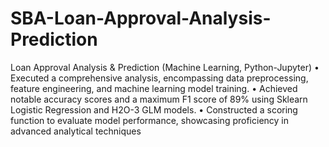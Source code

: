 # SBA-Loan-Approval-Analysis-Prediction
Loan Approval Analysis & Prediction (Machine Learning, Python-Jupyter)
• Executed a comprehensive analysis, encompassing data preprocessing, feature engineering, and machine learning model training.
• Achieved notable accuracy scores and a maximum F1 score of 89% using Sklearn Logistic Regression and H2O-3 GLM models.
• Constructed a scoring function to evaluate model performance, showcasing proficiency in advanced analytical techniques
